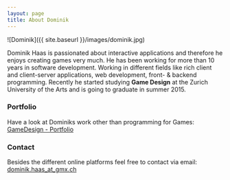 ```yaml
---
layout: page
title: About Dominik
---
```



![Dominik]({{ site.baseurl }}/images/dominik.jpg)


Dominik Haas is passionated about interactive applications and therefore he enjoys creating games very much. He has been working for more than 10 years in software development. Working in different fields like rich client and client-server applications, web development, front- & backend programming. Recently he started studying **Game Design** at the Zurich University of the Arts and is going to graduate in summer 2015.


### Portfolio

Have a look at Dominiks work other than programming for Games:
[GameDesign - Portfolio](http://www.dominikhaas.ch)





### Contact

Besides the different online platforms feel free to contact via email:
[dominik.haas_at_gmx.ch](mailto:dominik.haas_at_gmx.ch)